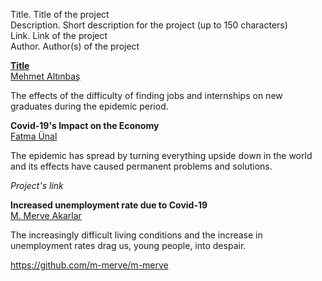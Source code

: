 Title. Title of the project  
Description. Short description for the project (up to 150 characters)  
Link. Link of the project  
Author. Author(s) of the project

[__Title__](https://github.com/Mehmet065/COV-D-19-Project)   
[Mehmet Altınbaş](https://github.com/Mehmet065)

The effects of the difficulty of finding jobs and internships on new graduates during the epidemic period.

__Covid-19's Impact on the Economy__   
[Fatma Ünal](https://github.com/Funalf)

The epidemic has spread by turning everything upside down in the world and its effects have caused permanent problems and solutions.

_Project's link_

__Increased unemployment rate due to Covid-19__  
[M. Merve Akarlar](https://github.com/m-merve)

The increasingly difficult living conditions and the increase in unemployment rates drag us, young people, into despair.

https://github.com/m-merve/m-merve
